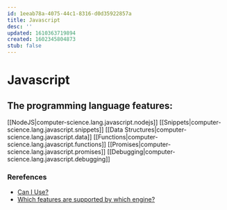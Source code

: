 ```yaml
---
id: 1eeab78a-4075-44c1-8316-d0d35922857a
title: Javascript
desc: ''
updated: 1610363719894
created: 1602345804873
stub: false
---
```

# Javascript

## The programming language features:

[[NodeJS|computer-science.lang.javascript.nodejs]]
[[Snippets|computer-science.lang.javascript.snippets]]
[[Data Structures|computer-science.lang.javascript.data]]
[[Functions|computer-science.lang.javascript.functions]]
[[Promises|computer-science.lang.javascript.promises]]
[[Debugging|computer-science.lang.javascript.debugging]]

### Rerefences

- [Can I Use?](https://caniuse.com/)
- [Which features are supported by which engine?](http://kangax.github.io/compat-table)
